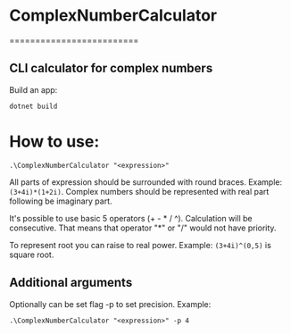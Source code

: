 # ComplexNumberCalculator
=========================

CLI calculator for complex numbers
----------------------------------
Build an app:
```
dotnet build
```

# How to use:
```
.\ComplexNumberCalculator "<expression>"
```

All parts of expression should be surrounded with round braces. Example: ```(3+4i)*(1+2i)```.
Complex numbers should be represented with real part following be imaginary part.

It's possible to use basic 5 operators (+ - * / ^).
Calculation will be consecutive. That means that operator "*" or "/" would not have priority.

To represent root you can raise to real power. Example: ```(3+4i)^(0,5)``` is square root.

Additional arguments
---------------------------------------------------------------------------------------

Optionally can be set flag -p to set precision. Example:
```
.\ComplexNumberCalculator "<expression>" -p 4
```
